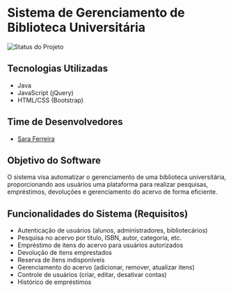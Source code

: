 # Sistema de Gerenciamento de Biblioteca Universitária

![Status do Projeto](https://img.shields.io/badge/status-em%20desenvolvimento-yellow)

## Tecnologias Utilizadas
- Java
- JavaScript (jQuery)
- HTML/CSS (Bootstrap)

## Time de Desenvolvedores
- [Sara Ferreira](https://github.com/saraferreira10)

## Objetivo do Software
O sistema visa automatizar o gerenciamento de uma biblioteca universitária, proporcionando aos usuários uma plataforma para realizar pesquisas, empréstimos, devoluções e gerenciamento do acervo de forma eficiente.

## Funcionalidades do Sistema (Requisitos)
- Autenticação de usuários (alunos, administradores, bibliotecários)
- Pesquisa no acervo por título, ISBN, autor, categoria, etc.
- Empréstimo de itens do acervo para usuários autorizados
- Devolução de itens emprestados
- Reserva de itens indisponíveis
- Gerenciamento do acervo (adicionar, remover, atualizar itens)
- Controle de usuários (criar, editar, desativar contas)
- Histórico de empréstimos

